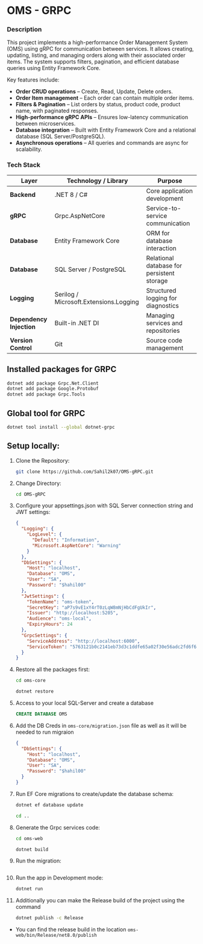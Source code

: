 # OMS - GRPC

### Description

This project implements a high-performance Order Management System (OMS) using gRPC for communication between services. It allows creating, updating, listing, and managing orders along with their associated order items. The system supports filters, pagination, and efficient database queries using Entity Framework Core.

Key features include:

- **Order CRUD operations** – Create, Read, Update, Delete orders.
- **Order Item management** – Each order can contain multiple order items.
- **Filters & Pagination** – List orders by status, product code, product name, with paginated responses.
- **High-performance gRPC APIs** – Ensures low-latency communication between microservices.
- **Database integration** – Built with Entity Framework Core and a relational database (SQL Server/PostgreSQL).
- **Asynchronous operations** – All queries and commands are async for scalability.

### Tech Stack

| Layer                    | Technology / Library                   | Purpose                                    |
| ------------------------ | -------------------------------------- | ------------------------------------------ |
| **Backend**              | .NET 8 / C#                            | Core application development               |
| **gRPC**                 | Grpc.AspNetCore                        | Service-to-service communication           |
| **Database**             | Entity Framework Core                  | ORM for database interaction               |
| **Database**             | SQL Server / PostgreSQL                | Relational database for persistent storage |
| **Logging**              | Serilog / Microsoft.Extensions.Logging | Structured logging for diagnostics         |
| **Dependency Injection** | Built-in .NET DI                       | Managing services and repositories         |
| **Version Control**      | Git                                    | Source code management                     |

## Installed packages for GRPC

```bash
dotnet add package Grpc.Net.Client
dotnet add package Google.Protobuf
dotnet add package Grpc.Tools
```

## Global tool for GRPC

```bash
dotnet tool install --global dotnet-grpc
```

## Setup locally:

1. Clone the Repository:

   ```bash
   git clone https://github.com/Sahil2k07/OMS-gRPC.git
   ```

2. Change Directory:

   ```bash
   cd OMS-gRPC
   ```

3. Configure your appsettings.json with SQL Server connection string and JWT settings:

   ```json
   {
     "Logging": {
       "LogLevel": {
         "Default": "Information",
         "Microsoft.AspNetCore": "Warning"
       }
     },
     "DbSettings": {
       "Host": "localhost",
       "Database": "OMS",
       "User": "SA",
       "Password": "$hahil00"
     },
     "JwtSettings": {
       "TokenName": "oms-token",
       "SecretKey": "aP7s9vE1xY4rT0zLqW8mNjHbCdFgUkIr",
       "Issuer": "http://localhost:5205",
       "Audience": "oms-local",
       "ExpiryHours": 24
     },
     "GrpcSettings": {
       "ServiceAddress": "http://localhost:6000",
       "ServiceToken": "5763121b0c2141eb73d3c1ddfe65a02f30e56adc2fd6f62d1a143f38dc1f3680"
     }
   }
   ```

4. Restore all the packages first:

   ```bash
   cd oms-core

   dotnet restore
   ```

5. Access to your local SQL-Server and create a database

   ```sql
   CREATE DATABASE OMS
   ```

6. Add the DB Creds in `oms-core/migration.json` file as well as it will be needed to run migraion

   ```json
   {
     "DbSettings": {
       "Host": "localhost",
       "Database": "OMS",
       "User": "SA",
       "Password": "$hahil00"
     }
   }
   ```

7. Run EF Core migrations to create/update the database schema:

   ```bash
   dotnet ef database update

   cd ..
   ```

8. Generate the Grpc services code:

   ```bash
   cd oms-web

   dotnet build
   ```

9. Run the migration:

   ```bash

   ```

10. Run the app in Development mode:

    ```bash
    dotnet run
    ```

11. Additionally you can make the Release build of the project using the command

    ```bash
    dotnet publish -c Release
    ```

- You can find the release build in the location `oms-web/bin/Release/net8.0/publish`
